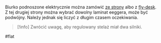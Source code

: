 Biurko podnoszone elektrycznie można zamówić [ze strony](https://www.motiondesk.pl/produkty/Biurka-elektrycznie-regulowane-c46569413) albo z [fly-desk](https://fly-desk.com/). Z tej drugiej strony można wybrać dowolny laminat eeggera, może być podwójny. Należy jednak się liczyć z długim czasem oczekiwania.

>[!info]
>Zwrócić uwagę, aby regulowany stelaż miał dwa silniki.

#flat